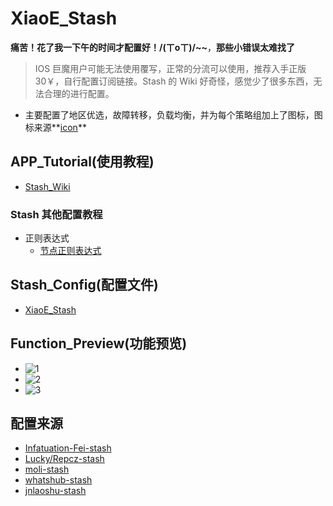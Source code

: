 # XiaoE_Stash
**痛苦！花了我一下午的时间才配置好！/(ㄒoㄒ)/~~**，**那些小错误太难找了**
> IOS 巨魔用户可能无法使用覆写，正常的分流可以使用，推荐入手正版30￥，自行配置订阅链接。Stash 的 Wiki 好奇怪，感觉少了很多东西，无法合理的进行配置。
- 主要配置了地区优选，故障转移，负载均衡，并为每个策略组加上了图标，图标来源**[icon](https://github.com/LaolunsiG/XiaoE_PCR/tree/main/icons)**

## APP_Tutorial(使用教程)
- [Stash_Wiki](https://stash.wiki/)
### Stash 其他配置教程
- 正则表达式
  - [节点正则表达式](https://github.com/LaolunsiG/XiaoE_PCR/blob/main/Config_File/%E8%8A%82%E7%82%B9%E7%9A%84%E6%AD%A3%E5%88%99%E8%A1%A8%E8%BE%BE%E5%BC%8F.md)

## Stash_Config(配置文件)
- [XiaoE_Stash](https://raw.githubusercontent.com/LaolunsiG/XiaoE_PCR/main/Config_File/Stash/XiaoE_Stash.yaml)

## Function_Preview(功能预览)
- ![1](https://github.com/LaolunsiG/XiaoE_PCR/blob/main/Config_File/Stash/Picture/photo_2024-07-04_20-21-42.jpg)
- ![2](https://github.com/LaolunsiG/XiaoE_PCR/blob/main/Config_File/Stash/Picture/photo_2024-07-04_20-21-39.jpg)
- ![3](https://github.com/LaolunsiG/XiaoE_PCR/blob/main/Config_File/Stash/Picture/photo_2024-07-04_20-21-33.jpg)

## 配置来源
- [Infatuation-Fei-stash](https://github.com/Infatuation-Fei/rule/blob/main/Stash/%E9%85%8D%E7%BD%AE%E6%A8%A1%E6%9D%BF/Config%20for%20Stash.yaml)
- [Lucky/Repcz-stash](https://github.com/Repcz/Tool/tree/X/Stash)
- [moli-stash](https://github.com/Moli-X/Resources/raw/main/Clash/Clash.yml)
- [whatshub-stash](https://whatshub.top/config/stash-auto.yaml)
- [jnlaoshu-stash](https://github.com/jnlaoshu/MySelf/blob/main/Stash/Config.yaml)
